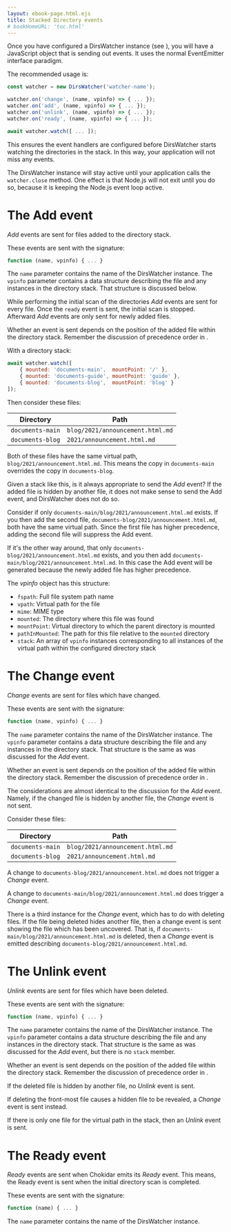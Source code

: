 ```yaml
---
layout: ebook-page.html.ejs
title: Stacked Directory events
# bookHomeURL: 'toc.html'
---
```


Once you have configured a DirsWatcher instance (see [](configuration.html)), you will have a JavaScript object that is sending out events.  It uses the normal EventEmitter interface paradigm.

The recommended usage is:

```js
const watcher = new DirsWatcher('watcher-name');

watcher.on('change', (name, vpinfo) => { ... });
watcher.on('add', (name, vpinfo) => { ... });
watcher.on('unlink', (name, vpinfo) => { ... });
watcher.on('ready', (name, vpinfo) => { ... });

await watcher.watch([ ... ]);
```

This ensures the event handlers are configured before DirsWatcher starts watching the directories in the stack.  In this way, your application will not miss any events.

The DirsWatcher instance will stay active until your application calls the `watcher.close` method.  One effect is that Node.js will not exit until you do so, because it is keeping the Node.js event loop active.

# The Add event

_Add_ events are sent for files added to the directory stack.

These events are sent with the signature:

```js
function (name, vpinfo) { ... }
```

The `name` parameter contains the name of the DirsWatcher instance.  The `vpinfo` parameter contains a data structure describing the file and any instances in the directory stack.  That structure is discussed below.

While performing the initial scan of the directories _Add_ events are sent for every file.  Once the `ready` event is sent, the initial scan is stopped.  Afterward _Add_ events are only sent for newly added files.

Whether an event is sent depends on the position of the added file within the directory stack.  Remember the discussion of precedence order in [](index.html).

With a directory stack:

```js
await watcher.watch([
    { mounted: 'documents-main',  mountPoint: '/' },
    { mounted: 'documents-guide', mountPoint: 'guide' },
    { mounted: 'documents-blog',  mountPoint: 'blog' }
]);
```

Then consider these files:

Directory        | Path 
-----------------|------
`documents-main` | `blog/2021/announcement.html.md`
`documents-blog` | `2021/announcement.html.md`

Both of these files have the same virtual path, `blog/2021/announcement.html.md`.  This means the copy in `documents-main` overrides the copy in `documents-blog`.

Given a stack like this, is it always appropriate to send the _Add_ event?  If the added file is hidden by another file, it does not make sense to send the Add event, and DirsWatcher does not do so.

Consider if only `documents-main/blog/2021/announcement.html.md` exists.  If you then add the second file, `documents-blog/2021/announcement.html.md`, both have the same virtual path.  Since the first file has higher precedence, adding the second file will suppress the Add event.

If it's the other way around, that only `documents-blog/2021/announcement.html.md` exists, and you then add `documents-main/blog/2021/announcement.html.md`.  In this case the Add event will be generated because the newly added file has higher precedence.

The _vpinfo_ object has this structure:

* `fspath`: Full file system path name
* `vpath`: Virtual path for the file
* `mime`: MIME type
* `mounted`: The directory where this file was found
* `mountPoint`: Virtual directory to which the parent directory is mounted
* `pathInMounted`: The path for this file relative to the `mounted` directory
* `stack`: An array of `vpinfo` instances corresponding to all instances of the virtual path within the configured directory stack


# The Change event

_Change_ events are sent for files which have changed.

These events are sent with the signature:

```js
function (name, vpinfo) { ... }
```

The `name` parameter contains the name of the DirsWatcher instance.  The `vpinfo` parameter contains a data structure describing the file and any instances in the directory stack.  That structure is the same as was discussed for the _Add_ event.

Whether an event is sent depends on the position of the added file within the directory stack.  Remember the discussion of precedence order in [](index.html).

The considerations are almost identical to the discussion for the _Add_ event.  Namely, if the changed file is hidden by another file, the _Change_ event is not sent.

Consider these files:

Directory        | Path 
-----------------|------
`documents-main` | `blog/2021/announcement.html.md`
`documents-blog` | `2021/announcement.html.md`

A change to `documents-blog/2021/announcement.html.md` does not trigger a _Change_ event.

A change to `documents-main/blog/2021/announcement.html.md` does trigger a _Change_ event.

There is a third instance for the _Change_ event, which has to do with deleting files.  If the file being deleted hides another file, then a change event is sent showing the file which has been uncovered.  That is, if `documents-main/blog/2021/announcement.html.md` is deleted, then a _Change_ event is emitted describing `documents-blog/2021/announcement.html.md`.

# The Unlink event

_Unlink_ events are sent for files which have been deleted.

These events are sent with the signature:

```js
function (name, vpinfo) { ... }
```

The `name` parameter contains the name of the DirsWatcher instance.  The `vpinfo` parameter contains a data structure describing the file and any instances in the directory stack.  That structure is the same as was discussed for the _Add_ event, but there is no `stack` member.

Whether an event is sent depends on the position of the added file within the directory stack.  Remember the discussion of precedence order in [](index.html).

If the deleted file is hidden by another file, no _Unlink_ event is sent.

If deleting the front-most file causes a hidden file to be revealed, a _Change_ event is sent instead.

If there is only one file for the virtual path in the stack, then an _Unlink_ event is sent.

# The Ready event

_Ready_ events are sent when Chokidar emits its _Ready_ event.  This means, the Ready event is sent when the initial directory scan is completed.

These events are sent with the signature:

```js
function (name) { ... }
```

The `name` parameter contains the name of the DirsWatcher instance. 








